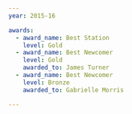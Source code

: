 ```yaml
---
year: 2015-16

awards:
  - award_name: Best Station
    level: Gold
  - award_name: Best Newcomer
    level: Gold
    awarded_to: James Turner
  - award_name: Best Newcomer
    level: Bronze
    awarded_to: Gabrielle Morris

---
```

